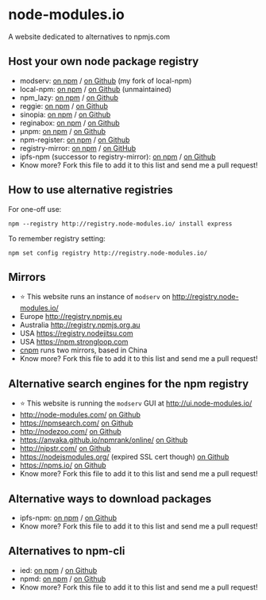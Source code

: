 # node-modules.io
A website dedicated to alternatives to npmjs.com

## Host your own node package registry
- modserv: [on npm](https://www.npmjs.com/package/modserv) / [on Github](https://github.com/wmhilton/modserv) (my fork of local-npm)
- local-npm: [on npm](https://www.npmjs.com/package/local-npm) / [on Github](https://github.com/nolanlawson/local-npm) (unmaintained)
- npm_lazy: [on npm](https://www.npmjs.com/package/npm_lazy) / [on Github](https://github.com/mixu/npm_lazy)
- reggie: [on npm](https://www.npmjs.com/package/reggie) / [on Github](https://github.com/mbrevoort/node-reggie)
- sinopia: [on npm](https://www.npmjs.com/package/sinopia) / [on Github](https://github.com/rlidwka/sinopia)
- reginabox: [on npm](https://www.npmjs.com/package/reginabox) / [on Github](https://github.com/yahoo/reginabox)
- μnpm: [on npm](https://www.npmjs.com/package/unpm) / [on Github](https://github.com/hayes/unpm)
- npm-register: [on npm](https://www.npmjs.com/package/npm-register) / [on Github](https://github.com/dickeyxxx/npm-register)
- registry-mirror: [on npm](https://www.npmjs.com/package/registry-mirror) / [on GitHub](https://github.com/diasdavid/registry-mirror)
- ipfs-npm (successor to registry-mirror): [on npm](https://www.npmjs.com/package/ipfs-npm) / [on Github](https://github.com/diasdavid/npm-on-ipfs)
- Know more? Fork this file to add it to this list and send me a pull request!

## How to use alternative registries

For one-off use:
```
npm --registry http://registry.node-modules.io/ install express
```

To remember registry setting:
```
npm set config registry http://registry.node-modules.io/
```

## Mirrors

- :star: This website runs an instance of `modserv` on http://registry.node-modules.io/
- Europe http://registry.npmjs.eu
- Australia http://registry.npmjs.org.au
- USA https://registry.nodejitsu.com
- USA https://npm.strongloop.com
- [cnpm](https://cnpmjs.org/) runs two mirrors, based in China
- Know more? Fork this file to add it to this list and send me a pull request!

## Alternative search engines for the npm registry
- :star: This website is running the `modserv` GUI at http://ui.node-modules.io/
- http://node-modules.com/ [on Github](https://github.com/mafintosh/node-modules)
- https://npmsearch.com/ [on Github](https://github.com/solids/npmsearch)
- http://nodezoo.com/ [on Github](https://github.com/nodezoo/nodezoo-workshop)
- https://anvaka.github.io/npmrank/online/ [on Github](https://github.com/anvaka/npmrank/tree/master/online)
- http://nipstr.com/ [on Github](https://github.com/eirikb/nipster)
- https://nodejsmodules.org/ (expired SSL cert though) [on Github](https://github.com/corruptmem/nodejsmodules)
- https://npms.io/ [on Github](https://github.com/npms-io)
- Know more? Fork this file to add it to this list and send me a pull request!

## Alternative ways to download packages
- ipfs-npm: [on npm](https://www.npmjs.com/package/ipfs-npm) / [on Github](https://github.com/diasdavid/npm-on-ipfs)
- Know more? Fork this file to add it to this list and send me a pull request!

## Alternatives to npm-cli
- ied: [on npm](https://www.npmjs.com/package/ied) / [on Github](http://gugel.io/ied/)
- npmd: [on npm](https://www.npmjs.com/package/npmd) / [on Github](https://github.com/dominictarr/npmd)
- Know more? Fork this file to add it to this list and send me a pull request!

